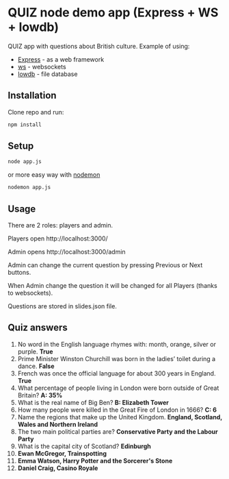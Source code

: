 # QUIZ node demo app (Express + WS + lowdb)

QUIZ app with questions about British culture. Example of using:
- [Express](https://expressjs.com/) - as a web framework
- [ws](https://github.com/websockets/ws) - websockets
- [lowdb](https://github.com/typicode/lowdb) - file database

## Installation

Clone repo and run:
```bash
npm install
```

## Setup

```bash
node app.js 
```
or more easy way with [nodemon](https://github.com/remy/nodemon)
```bash
nodemon app.js 
```

## Usage

There are 2 roles: players and admin.

Players open http://localhost:3000/

Admin opens http://localhost:3000/admin

Admin can change the current question by pressing Previous or Next buttons.

When Admin change the question it will be changed for all Players (thanks to websockets).

Questions are stored in slides.json file.

## Quiz answers

1. No word in the English language rhymes with: month, orange, silver or purple. **True**
1. Prime Minister Winston Churchill was born in the ladies’ toilet during a dance. **False**
1. French was once the official language for about 300 years in England. **True**
1. What percentage of people living in London were born outside of Great Britain? **A: 35%**
1. What is the real name of Big Ben? **B: Elizabeth Tower**
1. How many people were killed in the Great Fire of London in 1666? **C: 6**
1. Name the regions that make up the United Kingdom. **England, Scotland, Wales and Northern Ireland**
1. The two main political parties are? **Conservative Party and the Labour Party**
1. What is the capital city of Scotland? **Edinburgh**
1. **Ewan McGregor, Trainspotting**
1. **Emma Watson, Harry Potter and the Sorcerer's Stone**
1. **Daniel Craig, Casino Royale**
